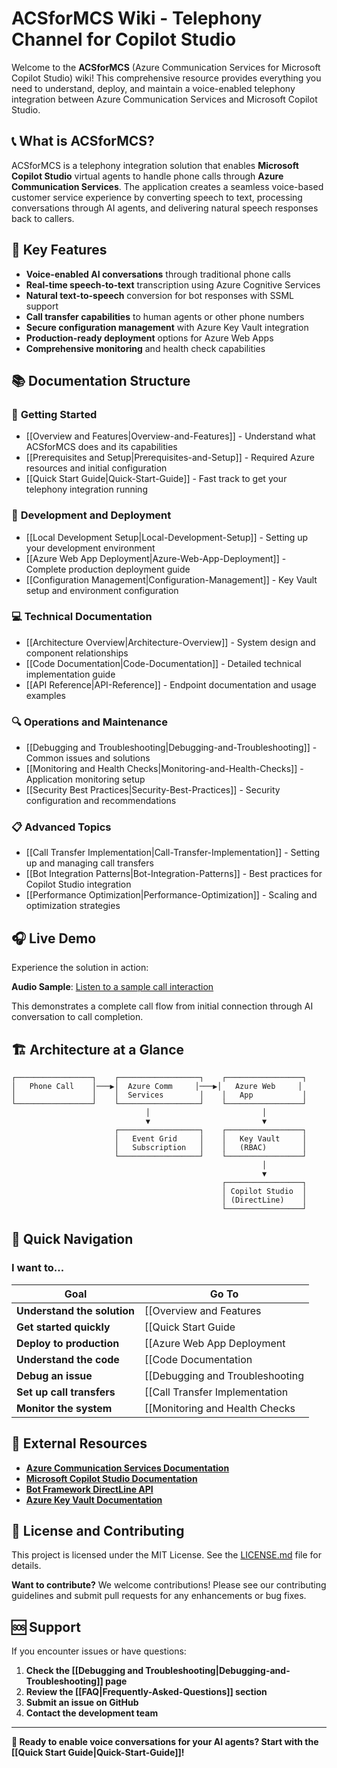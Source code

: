 # ACSforMCS Wiki - Telephony Channel for Copilot Studio

Welcome to the **ACSforMCS** (Azure Communication Services for Microsoft Copilot Studio) wiki! This comprehensive resource provides everything you need to understand, deploy, and maintain a voice-enabled telephony integration between Azure Communication Services and Microsoft Copilot Studio.

## 📞 What is ACSforMCS?

ACSforMCS is a telephony integration solution that enables **Microsoft Copilot Studio** virtual agents to handle phone calls through **Azure Communication Services**. The application creates a seamless voice-based customer service experience by converting speech to text, processing conversations through AI agents, and delivering natural speech responses back to callers.

## 🎯 Key Features

- **Voice-enabled AI conversations** through traditional phone calls
- **Real-time speech-to-text** transcription using Azure Cognitive Services
- **Natural text-to-speech** conversion for bot responses with SSML support
- **Call transfer capabilities** to human agents or other phone numbers
- **Secure configuration management** with Azure Key Vault integration
- **Production-ready deployment** options for Azure Web Apps
- **Comprehensive monitoring** and health check capabilities

## 📚 Documentation Structure

### 🚀 **Getting Started**
- [[Overview and Features|Overview-and-Features]] - Understand what ACSforMCS does and its capabilities
- [[Prerequisites and Setup|Prerequisites-and-Setup]] - Required Azure resources and initial configuration
- [[Quick Start Guide|Quick-Start-Guide]] - Fast track to get your telephony integration running

### 🔧 **Development and Deployment**
- [[Local Development Setup|Local-Development-Setup]] - Setting up your development environment
- [[Azure Web App Deployment|Azure-Web-App-Deployment]] - Complete production deployment guide
- [[Configuration Management|Configuration-Management]] - Key Vault setup and environment configuration

### 💻 **Technical Documentation**
- [[Architecture Overview|Architecture-Overview]] - System design and component relationships
- [[Code Documentation|Code-Documentation]] - Detailed technical implementation guide
- [[API Reference|API-Reference]] - Endpoint documentation and usage examples

### 🔍 **Operations and Maintenance**
- [[Debugging and Troubleshooting|Debugging-and-Troubleshooting]] - Common issues and solutions
- [[Monitoring and Health Checks|Monitoring-and-Health-Checks]] - Application monitoring setup
- [[Security Best Practices|Security-Best-Practices]] - Security configuration and recommendations

### 📋 **Advanced Topics**
- [[Call Transfer Implementation|Call-Transfer-Implementation]] - Setting up and managing call transfers
- [[Bot Integration Patterns|Bot-Integration-Patterns]] - Best practices for Copilot Studio integration
- [[Performance Optimization|Performance-Optimization]] - Scaling and optimization strategies

## 🎧 Live Demo

Experience the solution in action:

**Audio Sample**: [Listen to a sample call interaction](https://github.com/holgerimbery/ACSforMCS/raw/main/assets/call.m4a)

This demonstrates a complete call flow from initial connection through AI conversation to call completion.

## 🏗️ Architecture at a Glance

```
┌─────────────────┐    ┌──────────────────┐    ┌─────────────────┐
│   Phone Call    │───▶│  Azure Comm     │───▶│   Azure Web     │
│                 │    │  Services        │    │   App           │
└─────────────────┘    └──────────────────┘    └─────────────────┘
                              │                         │
                              ▼                         ▼
                       ┌──────────────────┐    ┌─────────────────┐
                       │   Event Grid     │    │   Key Vault     │
                       │   Subscription   │    │   (RBAC)        │
                       └──────────────────┘    └─────────────────┘
                                                        │
                                                        ▼
                                               ┌─────────────────┐
                                               │ Copilot Studio  │
                                               │ (DirectLine)    │
                                               └─────────────────┘
```

## 🚀 Quick Navigation

### **I want to...**

| Goal | Go To |
|------|-------|
| **Understand the solution** | [[Overview and Features|Overview-and-Features]] |
| **Get started quickly** | [[Quick Start Guide|Quick-Start-Guide]] |
| **Deploy to production** | [[Azure Web App Deployment|Azure-Web-App-Deployment]] |
| **Understand the code** | [[Code Documentation|Code-Documentation]] |
| **Debug an issue** | [[Debugging and Troubleshooting|Debugging-and-Troubleshooting]] |
| **Set up call transfers** | [[Call Transfer Implementation|Call-Transfer-Implementation]] |
| **Monitor the system** | [[Monitoring and Health Checks|Monitoring-and-Health-Checks]] |

## 🔗 External Resources

- **[Azure Communication Services Documentation](https://docs.microsoft.com/azure/communication-services/)**
- **[Microsoft Copilot Studio Documentation](https://docs.microsoft.com/power-virtual-agents/)**
- **[Bot Framework DirectLine API](https://docs.microsoft.com/azure/bot-service/rest-api/bot-framework-rest-direct-line-3-0-concepts)**
- **[Azure Key Vault Documentation](https://docs.microsoft.com/azure/key-vault/)**

## 📄 License and Contributing

This project is licensed under the MIT License. See the [LICENSE.md](LICENSE.md) file for details.

**Want to contribute?** We welcome contributions! Please see our contributing guidelines and submit pull requests for any enhancements or bug fixes.

## 🆘 Support

If you encounter issues or have questions:

1. **Check the [[Debugging and Troubleshooting|Debugging-and-Troubleshooting]] page**
2. **Review the [[FAQ|Frequently-Asked-Questions]] section**
3. **Submit an issue on GitHub**
4. **Contact the development team**

---

**📱 Ready to enable voice conversations for your AI agents? Start with the [[Quick Start Guide|Quick-Start-Guide]]!**